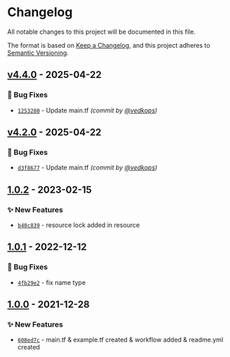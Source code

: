# Changelog
All notable changes to this project will be documented in this file.

The format is based on [Keep a Changelog](https://keepachangelog.com/en/1.0.0/),
and this project adheres to [Semantic Versioning](https://semver.org/spec/v2.0.0.html).


## [v4.4.0] - 2025-04-22
### :bug: Bug Fixes
- [`1253280`](https://github.com/clouddrove-sandbox/resource-group-workflow/commit/1253280d258e36de655a290efb72d6fd4fa0b151) - Update main.tf *(commit by [@vedkops](https://github.com/vedkops))*


## [v4.2.0] - 2025-04-22
### :bug: Bug Fixes
- [`d3f8677`](https://github.com/clouddrove-sandbox/resource-group-workflow/commit/d3f8677f2137e721cacf95e3796d29d0e5ac237a) - Update main.tf *(commit by [@vedkops](https://github.com/vedkops))*


## [1.0.2] - 2023-02-15
### :sparkles: New Features
- [`b40c839`](https://github.com/clouddrove/terraform-azure-resource-group/commit/b40c83965686795c4258d379b78a58afd7aef10e) - resource lock added in resource

## [1.0.1] - 2022-12-12
### :bug: Bug Fixes
- [`4fb29e2`](https://github.com/clouddrove/terraform-azure-resource-group/commit/4fb29e2929dd1d04f51ff4f69df80899de19690b) - fix name type

## [1.0.0] - 2021-12-28
### :sparkles: New Features
- [`608ed7c`](https://github.com/clouddrove/terraform-azure-resource-group/commit/608ed7ce061ea21012318e054b7c8ee223f406cf) - main.tf & example.tf created & workflow added & readme.yml created



[1.0.0]: https://github.com/clouddrove/terraform-azure-resource-group/compare/v1.0.0...master
[1.0.1]: https://github.com/clouddrove/terraform-azure-resource-group/compare/v1.0.0...1.0.1
[1.0.2]: https://github.com/clouddrove/terraform-azure-resource-group/compare/1.0.1...1.0.2
[v4.2.0]: https://github.com/clouddrove-sandbox/resource-group-workflow/compare/v4.1.0...v4.2.0
[v4.4.0]: https://github.com/clouddrove-sandbox/resource-group-workflow/compare/v4.3.0...v4.4.0
